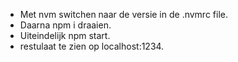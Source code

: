 - Met nvm switchen naar de versie in de .nvmrc file. 
- Daarna npm i draaien. 
- Uiteindelijk npm start.
- restulaat te zien op localhost:1234.